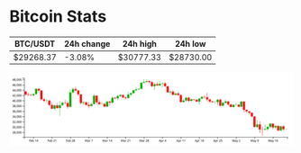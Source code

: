 # Bitcoin Stats

BTC/USDT|24h change|24h high|24h low|
|---|---|---|---|
|$29268.37|-3.08%|$30777.33|$28730.00|

<img src="./chart.svg">
